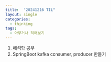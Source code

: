 ```yaml
---
title:  "20241216 TIL"
layout: single
categories:
  - thinking
tags:
  - 아무거나 적어보기
---
```


1. 해석학 공부
2. SpringBoot kafka consumer, producer 만들기
